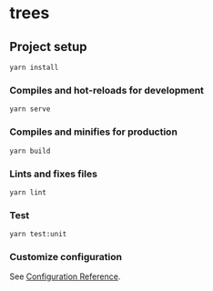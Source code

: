 # trees

## Project setup
```
yarn install
```

### Compiles and hot-reloads for development
```
yarn serve
```

### Compiles and minifies for production
```
yarn build
```

### Lints and fixes files
```
yarn lint
```

### Test
```
yarn test:unit
```

### Customize configuration
See [Configuration Reference](https://cli.vuejs.org/config/).
